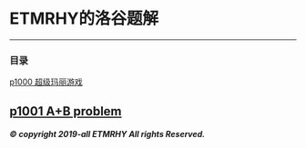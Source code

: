 # ETMRHY的洛谷题解
------------------
### 目录

 [p1000 超级玛丽游戏](./新手村/p1000.md "超级玛丽游戏")
 
 [p1001 A+B problem](./新手村/p1001.md "A+B problem")
-------------------
##### ©  copyright  2019-all  ETMRHY  All rights Reserved.
